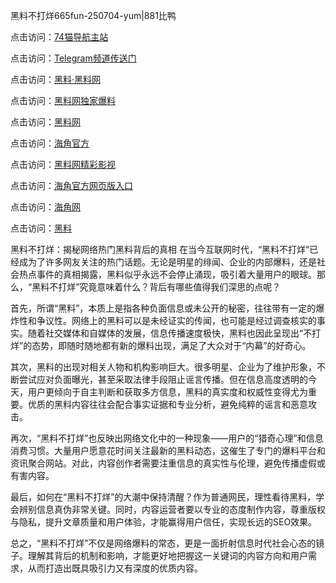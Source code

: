 黑料不打烊665fun-250704-yum|881比鸭

点击访问：<a href="https://74mao.com/">74猫导航主站</a>

点击访问：<a href="https://74mao.com/">Telegram频道传送门</a>

点击访问：<a href="https://heiliaolvzlu3.pages.dev">黑料·黑料网</a>

点击访问：<a href="https://heiliaoyvnrda.pages.dev">黑料网独家爆料</a>

点击访问：<a href="https://haef.pages.dev/">黑料网</a>

点击访问：<a href="https://gdas.pages.dev/">海角官方</a>

点击访问：<a href="https://sdfsh.pages.dev/">黑料网精彩影视</a>

点击访问：<a href="https://sdbsd.pages.dev/">海角官方网页版入口</a>

点击访问：<a href="https://ert-6he.pages.dev/">海角网</a>

点击访问：<a href="https://gbs-3wd.pages.dev/">黑料</a>

黑料不打烊：揭秘网络热门黑料背后的真相
在当今互联网时代，“黑料不打烊”已经成为了许多网友关注的热门话题。无论是明星的绯闻、企业的内部爆料，还是社会热点事件的真相揭露，黑料似乎永远不会停止涌现，吸引着大量用户的眼球。那么，“黑料不打烊”究竟意味着什么？背后有哪些值得我们深思的点呢？

首先，所谓“黑料”，本质上是指各种负面信息或未公开的秘密，往往带有一定的爆炸性和争议性。网络上的黑料可以是未经证实的传闻，也可能是经过调查核实的事实。随着社交媒体和自媒体的发展，信息传播速度极快，黑料也因此呈现出“不打烊”的态势，即随时随地都有新的爆料出现，满足了大众对于“内幕”的好奇心。

其次，黑料的出现对相关人物和机构影响巨大。很多明星、企业为了维护形象，不断尝试应对负面曝光，甚至采取法律手段阻止谣言传播。但在信息高度透明的今天，用户更倾向于自主判断和获取多方信息，黑料的真实度和权威性变得尤为重要。优质的黑料内容往往会配合事实证据和专业分析，避免纯粹的谣言和恶意攻击。

再次，“黑料不打烊”也反映出网络文化中的一种现象——用户的“猎奇心理”和信息消费习惯。大量用户愿意花时间关注最新的黑料动态，这催生了专门的爆料平台和资讯聚合网站。对此，内容创作者需要注重信息的真实性与伦理，避免传播虚假或有害内容。

最后，如何在“黑料不打烊”的大潮中保持清醒？作为普通网民，理性看待黑料，学会辨别信息真伪非常关键。同时，内容运营者要以专业的态度制作内容，尊重版权与隐私，提升文章质量和用户体验，才能赢得用户信任，实现长远的SEO效果。

总之，“黑料不打烊”不仅是网络爆料的常态，更是一面折射信息时代社会心态的镜子。理解其背后的机制和影响，才能更好地把握这一关键词的内容方向和用户需求，从而打造出既具吸引力又有深度的优质内容。
